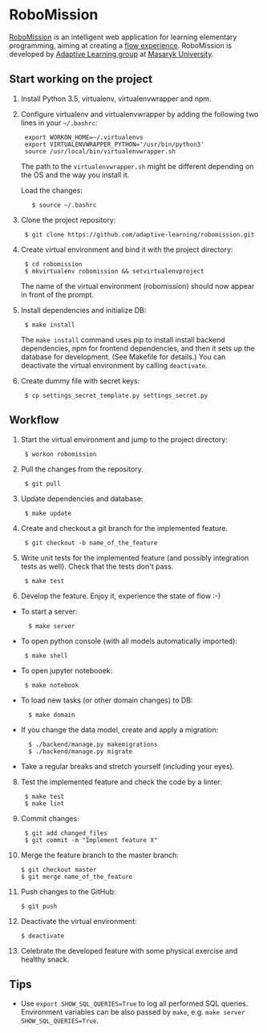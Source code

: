 # RoboMission
[RoboMission][1] is an intelligent web application for learning elementary programming,
aiming at creating a [flow experience][2].
RoboMission is developed by [Adaptive Learning group][3]
at [Masaryk University][4].

  [1]: https://en.staging.robomise.cz/
  [2]: https://en.wikipedia.org/wiki/Flow_(psychology)
  [3]: http://www.fi.muni.cz/adaptivelearning/
  [4]: https://www.muni.cz/en

## Start working on the project

1. Install Python 3.5, virtualenv, virtualenvwrapper and npm.

2. Configure virtualenv and virtualenvwrapper by adding the following two lines in your `~/.bashrc`:


        export WORKON_HOME=~/.virtualenvs
        export VIRTUALENVWRAPPER_PYTHON='/usr/bin/python3'
        source /usr/local/bin/virtualenvwrapper.sh

    The path to the `virtualenvwrapper.sh` might be different depending on the OS
    and the way you install it.
        
    Load the changes:

          $ source ~/.bashrc

3. Clone the project repository:

        $ git clone https://github.com/adaptive-learning/robomission.git

4. Create virtual environment and bind it with the project directory:

        $ cd robomission
        $ mkvirtualenv robomission && setvirtualenvproject

    The name of the virtual environment (robomission) should now appear in front of the prompt.

5. Install dependencies and initialize DB:

        $ make install

    The `make install` command uses pip to install install backend dependencies,
    npm for frontend dependencies,
    and then it sets up the database for development. (See Makefile for details.)
    You can deactivate the virtual environment by calling `deactivate`.

6. Create dummy file with secret keys:

        $ cp settings_secret_template.py settings_secret.py

## Workflow

1. Start the virtual environment and jump to the project directory:

        $ workon robomission

2. Pull the changes from the repository.

        $ git pull

3. Update dependencies and database:

        $ make update

4. Create and checkout a git branch for the implemented feature.

        $ git checkout -b name_of_the_feature

5. Write unit tests for the implemented feature (and possibly integration tests as well).
  Check that the tests don't pass.

        $ make test

6. Develop the feature. Enjoy it, experience the state of flow :-)

  * To start a server:

          $ make server

  *  To open python console (with all models automatically imported):

          $ make shell

  *  To open jupyter notebooek:

          $ make notebook

  * To load new tasks (or other domain changes) to DB:

          $ make domain

  * If you change the data model, create and apply a migration:

          $ ./backend/manage.py makemigrations
          $ ./backend/manage.py migrate

  * Take a regular breaks and stretch yourself (including your eyes).

8. Test the implemented feature and check the code by a linter:

        $ make test
        $ make lint

9. Commit changes:

        $ git add changed_files
        $ git commit -m "Implement feature X"

10. Merge the feature branch to the master branch:

        $ git checkout master
        $ git merge name_of_the_feature

11. Push changes to the GitHub:

        $ git push

12. Deactivate the virtual environment:

        $ deactivate

13. Celebrate the developed feature with some physical exercise and healthy snack.


## Tips

* Use `export SHOW_SQL_QUERIES=True` to log all performed SQL queries.
  Environment variables can be also passed by `make`, e.g. `make server SHOW_SQL_QUERIES=True`.
